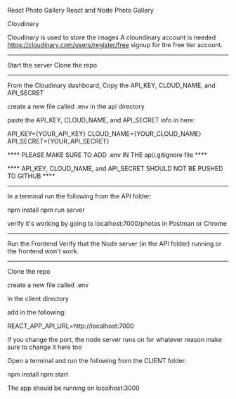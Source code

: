 
React Photo Gallery
React and Node Photo Gallery

Cloudinary

Cloudinary is used to store the images
A cloundinary account is needed
https://cloudinary.com/users/register/free
signup for the free tier account.

----------------------

Start the server
Clone the repo

----------------------

From the Cloudinary dashboard, 
Copy the API_KEY, CLOUD_NAME, and API_SECRET

create a new file called .env
in the api directory

paste the API_KEY, CLOUD_NAME, and API_SECRET info in here:

API_KEY={YOUR_API_KEY}
CLOUD_NAME={YOUR_CLOUD_NAME}
API_SECRET={YOUR_API_SECRET}

**** PLEASE MAKE SURE TO ADD .env IN THE api/.gitignore file ****

**** API_KEY, CLOUD_NAME, and API_SECRET SHOULD NOT BE PUSHED TO GITHUB ****

----------------------

In a terminal run the following from the API folder:

npm install
npm run server

verify it's working by going to localhost:7000/photos in Postman or Chrome

----------------------

Run the Frontend
Verify that the Node server (in the API folder) running or the frontend won't work.

----------------------

Clone the repo

create a new file called .env

in the client directory

add in the following:

REACT_APP_API_URL=http://localhost:7000

If you change the port, the node server runs on for whatever reason make sure to change it here too

Open a terminal and run the following from the CLIENT folder:

npm install
npm start

The app should be running on localhost:3000
